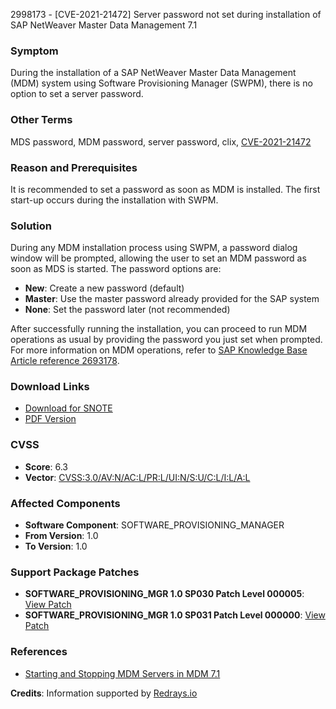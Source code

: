 2998173 - [CVE-2021-21472] Server password not set during installation of SAP NetWeaver Master Data Management 7.1

### Symptom

During the installation of a SAP NetWeaver Master Data Management (MDM) system using Software Provisioning Manager (SWPM), there is no option to set a server password.

### Other Terms

MDS password, MDM password, server password, clix, [CVE-2021-21472](https://cve.mitre.org/cgi-bin/cvename.cgi?name=CVE-2021-21472)

### Reason and Prerequisites

It is recommended to set a password as soon as MDM is installed. The first start-up occurs during the installation with SWPM.

### Solution

During any MDM installation process using SWPM, a password dialog window will be prompted, allowing the user to set an MDM password as soon as MDS is started. The password options are:

- **New**: Create a new password (default)
- **Master**: Use the master password already provided for the SAP system
- **None**: Set the password later (not recommended)

After successfully running the installation, you can proceed to run MDM operations as usual by providing the password you just set when prompted. For more information on MDM operations, refer to [SAP Knowledge Base Article reference 2693178](https://me.sap.com/notes/2693178).

### Download Links

- [Download for SNOTE](https://notesdownloads.sap.com/note/0040000000190492021)
- [PDF Version](https://userapps.support.sap.com/sap/support/sfm/notes/print/0002998173?language=en-US&token=74BC7B849A7B8C21A5D511CB61BA4E16)

### CVSS

- **Score**: 6.3
- **Vector**: [CVSS:3.0/AV:N/AC:L/PR:L/UI:N/S:U/C:L/I:L/A:L](https://cve.mitre.org/cgi-bin/cvename.cgi?name=CVE-2021-21472)

### Affected Components

- **Software Component**: SOFTWARE_PROVISIONING_MANAGER
- **From Version**: 1.0
- **To Version**: 1.0

### Support Package Patches

- **SOFTWARE_PROVISIONING_MGR 1.0 SP030 Patch Level 000005**: [View Patch](https://userapps.support.sap.com/sap/support/swdc/notes?cvnr=67838200100200018544&support_package=SP030&patch_level=000005)
- **SOFTWARE_PROVISIONING_MGR 1.0 SP031 Patch Level 000000**: [View Patch](https://userapps.support.sap.com/sap/support/swdc/notes?cvnr=67838200100200018544&support_package=SP031&patch_level=000000)

### References

- [Starting and Stopping MDM Servers in MDM 7.1](https://me.sap.com/notes/2693178)

**Credits**: Information supported by [Redrays.io](https://redrays.io)